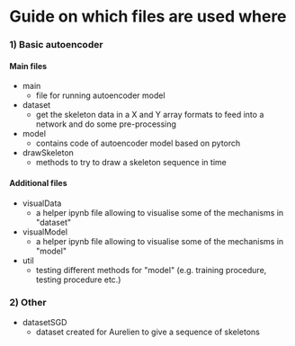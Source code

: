 # Guide on which files are used where
### 1) Basic autoencoder
#### Main files
- main
    - file for running autoencoder model
- dataset
    - get the skeleton data in a X and Y array formats to feed into a network and do some pre-processing
- model 
    - contains code of autoencoder model based on pytorch 
- drawSkeleton
    - methods to try to draw a skeleton sequence in time
#### Additional files
- visualData
    - a helper ipynb file allowing to visualise some of the mechanisms in "dataset"
- visualModel 
    - a helper ipynb file allowing to visualise some of the mechanisms in "model"
- util
    - testing different methods for "model" (e.g. training procedure, testing procedure etc.)

### 2) Other
- datasetSGD
    - dataset created for Aurelien to give a sequence of skeletons 
